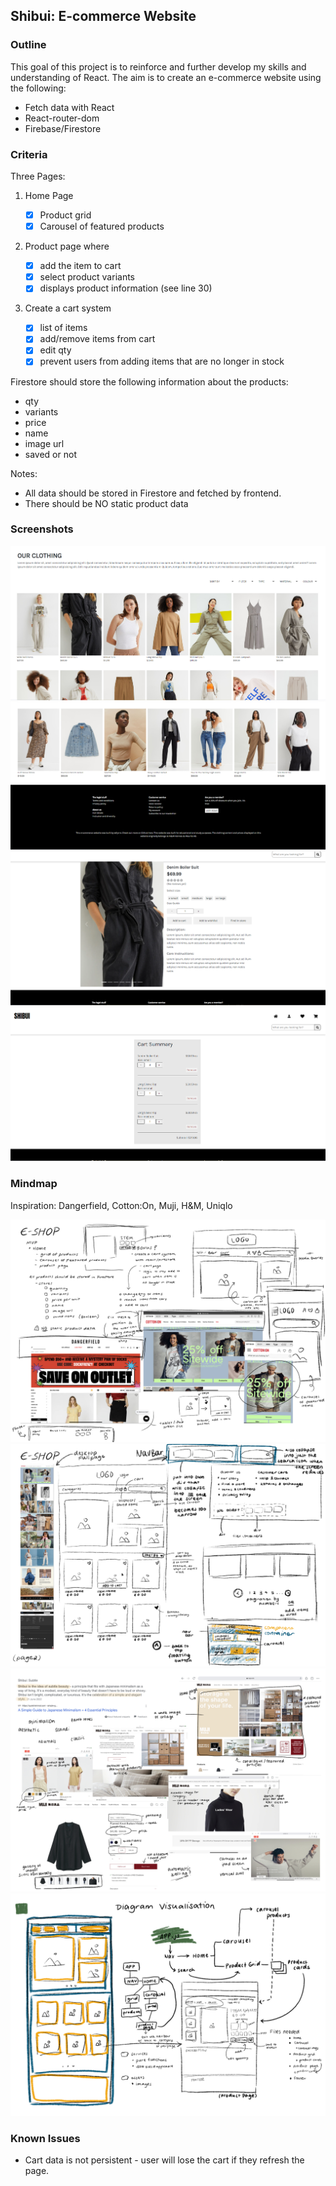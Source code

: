 ## Shibui: E-commerce Website

### Outline

This goal of this project is to reinforce and further develop my skills and understanding of React. The aim is to create an e-commerce website using the following:

-   Fetch data with React
-   React-router-dom
-   Firebase/Firestore

### Criteria

Three Pages:

1.  Home Page
    -   [x] Product grid
    -   [x] Carousel of featured products
2.  Product page where

    -   [x] add the item to cart
    -   [x] select product variants
    -   [x] displays product information (see line 30)

3.  Create a cart system
    -   [x] list of items
    -   [x] add/remove items from cart
    -   [x] edit qty
    -   [x] prevent users from adding items that are no longer in stock

Firestore should store the following information about the products:

-   qty
-   variants
-   price
-   name
-   image url
-   saved or not

Notes:

-   All data should be stored in Firestore and fetched by frontend.
-   There should be NO static product data

### Screenshots

<img src ="./assets/home-page.png" />
<img src ="./assets/home-page-2.png" />
<img src ="./assets/product-page.png" />
<img src ="./assets/cart-page.png" />

<!-- NOTE: add screenshots of final product here to showcase the work. If people want to see the working project they will likely get in contact -->

### Mindmap

Inspiration: Dangerfield, Cotton:On, Muji, H&M, Uniqlo

<img src = "./assets/mindmap_01.png">
<img src = "./assets/mindmap_02.png">
<img src = "./assets/mindmap_03.png">
<img src="./assets/diagram.png">

### Known Issues

-   Cart data is not persistent - user will lose the cart if they refresh the page.

